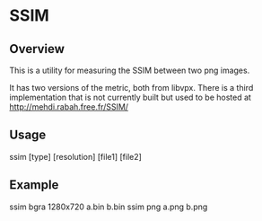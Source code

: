 # SSIM

## Overview

This is a utility for measuring the SSIM between two png images.

It has two versions of the metric, both from libvpx. There is a third
implementation that is not currently built but used to be hosted
at http://mehdi.rabah.free.fr/SSIM/

## Usage

ssim [type] [resolution] [file1] [file2]

## Example

ssim bgra 1280x720 a.bin b.bin
ssim png a.png b.png
